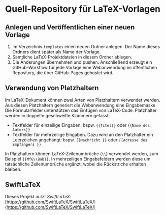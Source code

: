 # Quell-Repository für LaTeX-Vorlagen

## Anlegen und Veröffentlichen einer neuen Vorlage

1. Im Verzeichnis `templates` einen neuen Ordner anlegen. Der Name dieses Ordners dient später als Name der Vorlage.
2. Sämtliche LaTeX-Projektdateien in diesem Ordner ablegen.
3. Die Änderungen übernehmen und pushen. Anschließend erzeugt ein GitHub-Workflow für jede Vorlage eine Webanwendung im öffentlichen Repository, die über GitHub-Pages gehostet wird.

## Verwendung von Platzhaltern

Im LaTeX-Dokument können zwei Arten von Platzhaltern verwendet werden. Aus diesen Platzhaltern generiert die Webanwendung eine Eingabemaske. Die Formularfelder unterstützen das Einfügen von LaTeX-Code. Platzhalter werden in doppelte geschweifte Klammern gefasst:

- Textfelder für einzeilige Eingaben: bspw. `{{Titel}}` oder `{{Name des Autors}}`
- Textfelder für mehrzeilige Eingaben. Dazu wird an den Platzhalter ein Leerzeichen angehängt: bspw. `{{Nachricht }}` oder `{{Adresse des Empfängers }}`

In Platzhaltern können LaTeX-Zeilenumbrüche (`\\`) verwendet werden, zum Beispiel `{{MfG\\Bob}}`. In mehrzeiligen Eingabefeldern werden diese um tatsächliche Zeilenumbrüche ergänzt, wobei die Rückstriche erhalten bleiben.

## SwiftLaTeX

Dieses Projekt nutzt *SwiftLaTeX*: [https://github.com/SwiftLaTeX/SwiftLaTeX/](https://github.com/SwiftLaTeX/SwiftLaTeX/)
